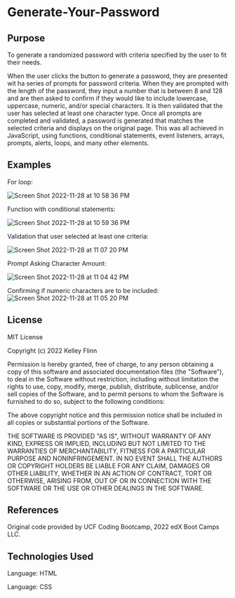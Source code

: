 # Generate-Your-Password

## Purpose

To generate a randomized password with criteria specified by the user to fit their needs. 

When the user clicks the button to generate a password, they are presented wit ha series of prompts for password criteria. When they are prompted with the length of the password, they input a number that is between 8 and 128 and are then asked to confirm if they would like to include lowercase, uppercase, numeric, and/or special characters. It is then validated that the user has selected at least one character type. Once all prompts are completed and validated, a password is generated that matches the selected criteria and displays on the original page. This was all achieved in JavaScript, using functions, conditional statements, event listeners, arrays, prompts, alerts, loops, and many other elements. 

## Examples

For loop:

![Screen Shot 2022-11-28 at 10 58 36 PM](https://user-images.githubusercontent.com/116764540/204435381-422f70d7-c1f7-46ca-bac1-8018d87d69b7.png)

Function with conditional statements:

![Screen Shot 2022-11-28 at 10 59 36 PM](https://user-images.githubusercontent.com/116764540/204435560-65013fbe-cd97-49cf-bc66-89f87cc70264.png)

Validation that user selected at least one criteria:

![Screen Shot 2022-11-28 at 11 07 20 PM](https://user-images.githubusercontent.com/116764540/204436427-9e9e1721-a95b-47b9-87dd-934a0eb86500.png)

Prompt Asking Character Amount: 

![Screen Shot 2022-11-28 at 11 04 42 PM](https://user-images.githubusercontent.com/116764540/204436098-ecab67dc-1b2a-48af-ab2c-a959cdbad419.png)

Confirming if numeric characters are to be included:
![Screen Shot 2022-11-28 at 11 05 20 PM](https://user-images.githubusercontent.com/116764540/204436180-2edf9ae7-a7e2-4086-b899-246a855eef49.png)


## License

MIT License

Copyright (c) 2022 Kelley Flinn

Permission is hereby granted, free of charge, to any person obtaining a copy
of this software and associated documentation files (the "Software"), to deal
in the Software without restriction, including without limitation the rights
to use, copy, modify, merge, publish, distribute, sublicense, and/or sell
copies of the Software, and to permit persons to whom the Software is
furnished to do so, subject to the following conditions:

The above copyright notice and this permission notice shall be included in all
copies or substantial portions of the Software.

THE SOFTWARE IS PROVIDED "AS IS", WITHOUT WARRANTY OF ANY KIND, EXPRESS OR
IMPLIED, INCLUDING BUT NOT LIMITED TO THE WARRANTIES OF MERCHANTABILITY,
FITNESS FOR A PARTICULAR PURPOSE AND NONINFRINGEMENT. IN NO EVENT SHALL THE
AUTHORS OR COPYRIGHT HOLDERS BE LIABLE FOR ANY CLAIM, DAMAGES OR OTHER
LIABILITY, WHETHER IN AN ACTION OF CONTRACT, TORT OR OTHERWISE, ARISING FROM,
OUT OF OR IN CONNECTION WITH THE SOFTWARE OR THE USE OR OTHER DEALINGS IN THE
SOFTWARE.

## References

Original code provided by UCF Coding Bootcamp, 2022 edX Boot Camps LLC.

## Technologies Used
Language: HTML

Language: CSS

